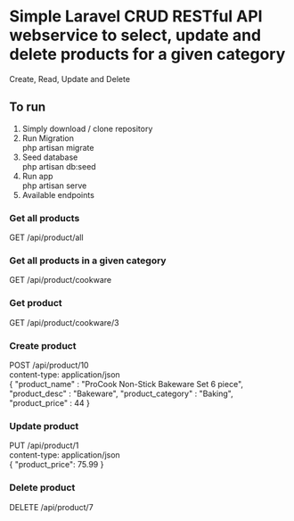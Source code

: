 # Simple Laravel CRUD RESTful API webservice to select, update and delete products for a given category
Create, Read, Update and Delete 

## To run 
1) Simply download / clone repository<br>
2) Run Migration<br>
    php artisan migrate
3) Seed database<br>
    php artisan db:seed
4) Run app<br>
    php artisan serve
5) Available endpoints

### Get all products
GET /api/product/all 

### Get all products in a given category
GET /api/product/cookware 

### Get product
GET /api/product/cookware/3 

### Create product
POST /api/product/10 <br>
content-type: application/json <br>
{
    "product_name" : "ProCook Non-Stick Bakeware Set 6 piece",
    "product_desc" : "Bakeware",
    "product_category" : "Baking",
    "product_price" : 44
}

### Update product
PUT /api/product/1 <br>
content-type: application/json <br>
{
    "product_price": 75.99
}

### Delete product
DELETE /api/product/7 

